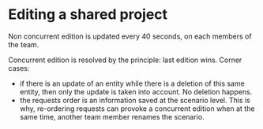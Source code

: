 # Editing a shared project

Non concurrent edition is updated every 40 seconds, on each members of the team.

Concurrent edition is resolved by the principle: last edition wins.
Corner cases: 

- if there is an update of an entity while there is a deletion of this same entity, then only the update is taken into account. No deletion happens.
- the requests order is an information saved at the scenario level. This is why, re-ordering requests can provoke a concurrent edition when at the same time, another team member renames the scenario.



